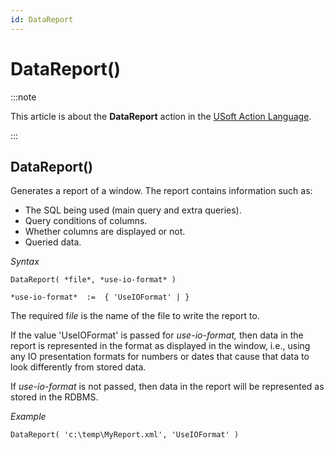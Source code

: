 ```yaml
---
id: DataReport
---
```


# DataReport()




:::note

This article is about the **DataReport** action in the [USoft Action Language](/Task_flow/Action_Language_reference/USoft_Action_Language.md).

:::

## **DataReport()**

Generates a report of a window. The report contains information such as:

- The SQL being used (main query and extra queries).
- Query conditions of columns.
- Whether columns are displayed or not.
- Queried data.

*Syntax*

```
DataReport( *file*, *use-io-format* )

*use-io-format*  :=  { 'UseIOFormat' | } 
```

The required f*ile* is the name of the file to write the report to.

If the value 'UseIOFormat' is passed for *use-io-format,* then data in the report is represented in the format as displayed in the window, i.e., using any IO presentation formats for numbers or dates that cause that data to look differently from stored data.

If *use-io-format* is not passed, then data in the report will be represented as stored in the RDBMS.

*Example*

```
DataReport( 'c:\temp\MyReport.xml', 'UseIOFormat' )
```

 